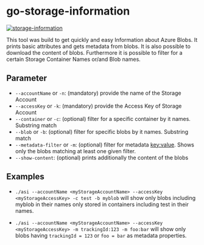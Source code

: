 # go-storage-information

[![storage-information](https://github.com/azure-open-tools/storage-explorer/actions/workflows/storage-information.yml/badge.svg)](https://github.com/azure-open-tools/storage-explorer/actions/workflows/storage-information.yml)

This tool was build to get quickly and easy Information about Azure Blobs.
It prints basic attributes and gets metadata from blobs.
It is also possible to download the content of blobs.
Furthermore it is possible to filter for a certain Storage Container Names or/and Blob names.

## Parameter

* `--accountName` or `-n`: (mandatory) provide the name of the Storage Account
* `--accessKey` or `-k`: (mandatory) provide the Access Key of Storage Account
* `--container` or `-c`: (optional) filter for a specific container by it names. Substring match
* `--blob` or `-b`: (optional) filter for specific blobs by it names. Substring match
* `--metadata-filter` or `-m`: (optional) filter for metadata <key:value>. Shows only the blobs matching at least one given filter.
* `--show-content`: (optional) prints additionally the content of the blobs

## Examples
* `./asi --accountName <myStorageAccountName> --accessKey <myStorageAccessKey> -c test -b myblob` will show only blobs including myblob in their names only stored in containers including test in their names.


* `./asi --accountName <myStorageAccountName> --accessKey <myStorageAccessKey> -m trackingId:123 -m foo:bar` will show only blobs having `trackingId = 123` or `foo = bar` as metadata properties.

